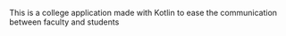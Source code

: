 This is a college application made with Kotlin to ease the communication between faculty and students
